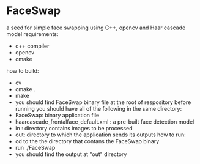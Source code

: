 # FaceSwap
a seed for simple face swapping using C++, opencv and Haar cascade model
requirements:
- c++ compiler
- opencv
- cmake

how to build:
 - cv <FaceSwap directory>
 - cmake .
 - make
 - you should find FaceSwap binary file at the root of respository
before running you should have all of the following in the same directory:
 - FaceSwap: binary application file
 - haarcascade_frontalface_default.xml : a pre-built face detection model
 - in : directory contains images to be processed
 - out: directory to which the application sends its outputs
how to run:
 - cd to the the directory that contans the FaceSwap binary
 - run ./FaceSwap
 - you should find the output at "out" directory


